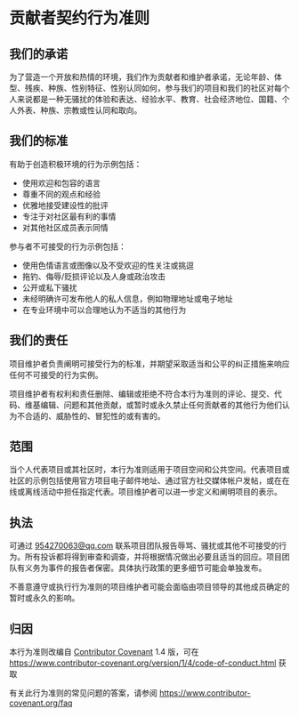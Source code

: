 # 贡献者契约行为准则

## 我们的承诺

为了营造一个开放和热情的环境，我们作为贡献者和维护者承诺，无论年龄、体型、残疾、种族、性别特征、性别认同如何，参与我们的项目和我们的社区对每个人来说都是一种无骚扰的体验和表达、经验水平、教育、社会经济地位、国籍、个人外表、种族、宗教或性认同和取向。

## 我们的标准

有助于创造积极环境的行为示例包括：

- 使用欢迎和包容的语言
- 尊重不同的观点和经验
- 优雅地接受建设性的批评
- 专注于对社区最有利的事情
- 对其他社区成员表示同情

参与者不可接受的行为示例包括：

- 使用色情语言或图像以及不受欢迎的性关注或挑逗
- 拖钓、侮辱/贬损评论以及人身或政治攻击
- 公开或私下骚扰
- 未经明确许可发布他人的私人信息，例如物理地址或电子地址
- 在专业环境中可以合理地认为不适当的其他行为

## 我们的责任

项目维护者负责阐明可接受行为的标准，并期望采取适当和公平的纠正措施来响应任何不可接受的行为实例。

项目维护者有权利和责任删除、编辑或拒绝不符合本行为准则的评论、提交、代码、维基编辑、问题和其他贡献，或暂时或永久禁止任何贡献者的其他行为他们认为不合适的、威胁性的、冒犯性的或有害的。

## 范围

当个人代表项目或其社区时，本行为准则适用于项目空间和公共空间。代表项目或社区的示例包括使用官方项目电子邮件地址、通过官方社交媒体帐户发帖，或在在线或离线活动中担任指定代表。项目维护者可以进一步定义和阐明项目的表示。

## 执法

可通过 954270063@qq.com 联系项目团队报告辱骂、骚扰或其他不可接受的行为。所有投诉都将得到审查和调查，并将根据情况做出必要且适当的回应。项目团队有义务为事件的报告者保密。具体执行政策的更多细节可能会单独发布。

不善意遵守或执行行为准则的项目维护者可能会面临由项目领导的其他成员确定的暂时或永久的影响。

## 归因

本行为准则改编自 [Contributor Covenant](https://www.contributor-covenant.org) 1.4 版，可在 https://www.contributor-covenant.org/version/1/4/code-of-conduct.html 获取

有关此行为准则的常见问题的答案，请参阅 https://www.contributor-covenant.org/faq
